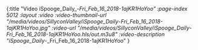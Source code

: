 {:title "Video iSpooge_Daily_-_Fri_Feb_16_2018-1ajKR1HoYoo" :page-index 5012 :layout :video :video-thumbnail-url "/media/videos/SillyconValley/iSpooge_Daily_-_Fri_Feb_16_2018-1ajKR1HoYoo.jpg" :video-url "/media/videos/SillyconValley/iSpooge_Daily_-_Fri_Feb_16_2018-1ajKR1HoYoo.hls/out.m3u8" :video-description "iSpooge_Daily_-_Fri_Feb_16_2018-1ajKR1HoYoo" }
